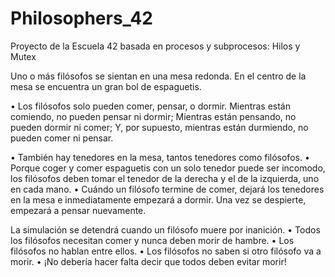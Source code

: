 # Philosophers_42
Proyecto de la Escuela 42 basada en procesos y subprocesos: Hilos y Mutex

Uno o más filósofos se sientan en una mesa redonda. En el centro de la mesa se encuentra un gran bol de espaguetis.
 
  • Los filósofos solo pueden comer, pensar, o dormir.
Mientras están comiendo, no pueden pensar ni dormir;
Mientras están pensando, no pueden dormir ni comer;
Y, por supuesto, mientras están durmiendo, no pueden comer ni pensar.

  • También hay tenedores en la mesa, tantos tenedores como filósofos.
  • Porque coger y comer espaguetis con un solo tenedor puede ser incomodo, los filósofos deben tomar el tenedor de la derecha y el de la izquierda, uno en cada mano.
  • Cuándo un filósofo termine de comer, dejará los tenedores en la mesa e inmediatamente empezará a dormir. Una vez se despierte, empezará a pensar nuevamente.

La simulación se detendrá cuando un filósofo muere por inanición.
  • Todos los filósofos necesitan comer y nunca deben morir de hambre.
  • Los filósofos no hablan entre ellos.
  • Los filósofos no saben si otro filósofo va a morir.
  • ¡No debería hacer falta decir que todos deben evitar morir!
